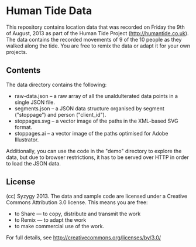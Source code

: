 Human Tide Data
==============

This repository contains location data that was recorded on Friday the 9th of August, 2013 as part of the Human Tide Project (http://humantide.co.uk). The data contains the recorded movements of 9 of the 10 people as they walked along the tide. You are free to remix the data or adapt it for your own projects.

Contents
------------
The data directory contains the following:
* raw-data.json – a raw array of all the unaldulterated data points in a single JSON file.
* segments.json – a JSON data structure organised by segment ("stoppage") and person ("client_id").
* stoppages.svg – a vector image of the paths in the XML-based SVG format.
* stoppages.ai – a vector image of the paths optimised for Adobe Illustrator.

Additionally, you can use the code in the "demo" directory to explore the data, but due to browser restrictions, it has to be served over HTTP in order to load the JSON data.

License
-----------
(cc) Syzygy 2013.
The data and sample code are licensed under a Creative Commons Attribution 3.0 license. This means you are free:
* to Share — to copy, distribute and transmit the work
* to Remix — to adapt the work
* to make commercial use of the work.

For full details, see http://creativecommons.org/licenses/by/3.0/
